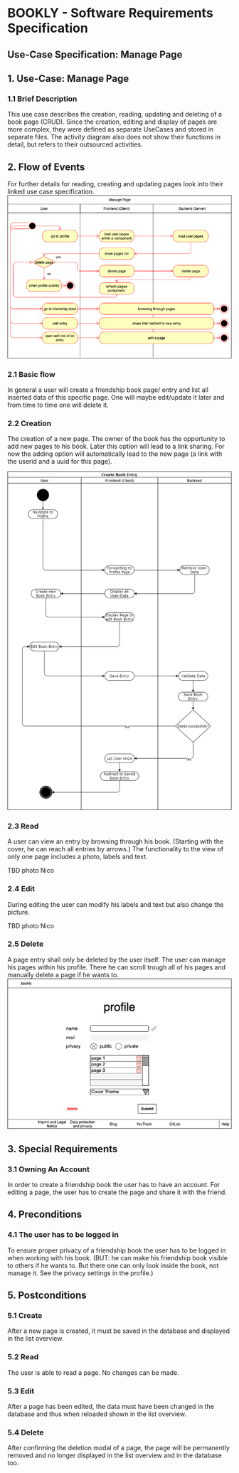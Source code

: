 # BOOKLY - Software Requirements Specification
## Use-Case Specification: Manage Page

## 1. Use-Case: Manage Page

### 1.1 Brief Description

This use case describes the creation, reading, updating and deleting of a book page (CRUD).
Since the creation, editing and display of pages are more complex, they were defined as separate UseCases and stored 
in separate files. The activity diagram also does not show their functions in detail, but refers to their outsourced activities.

## 2. Flow of Events

For further details for reading, creating and updating pages look into their linked use case specification.
![ManagePageFlow](ManagePageFlow.png "Manage Page Flow")

### 2.1 Basic flow

In general a user will create a friendship book page/ entry and list all inserted data of this specific page. 
One will maybe edit/update it later and from time to time one will delete it.

### 2.2 Creation  

The creation of a new page. The owner of the book has the opportunity to add new pages to his
book. Later this option will lead to a link sharing. For now the adding option will automatically
lead to the new page (a link with the userid and a uuid for this page).

![Create Book Entry](Create_Book_Entry.png "Create Book Entry")

### 2.3 Read

A user can view an entry by browsing through his book. (Starting with the cover, he can reach all entries by arrows.)
The functionality to the view of only one page includes a photo, labels and text.

TBD photo Nico

### 2.4 Edit

During editing the user can modify his labels and text but also change the picture.

TBD photo Nico

### 2.5 Delete

A page entry shall only be deleted by the user itself. The user can manage his pages within his profile.
There he can scroll trough all of his pages and manually delete a page if he wants to. 
![Profile](profile.png "Delete a page")

## 3. Special Requirements

### 3.1 Owning An Account
        
In order to create a friendship book the user has to have an account. For editing a page, the user has to create the page
and share it with the friend.

## 4. Preconditions

### 4.1 The user has to be logged in

To ensure proper privacy of a friendship book the user has to be logged in when working with his book.
(BUT: he can make his friendship book visible to others if he wants to. But there one can only look inside the book,
not manage it. See the privacy settings in the profile.)

## 5. Postconditions

### 5.1 Create

After a new page is created, it must be saved in the database and displayed in the list overview.

### 5.2 Read

The user is able to read a page. No changes can be made.

### 5.3 Edit

After a page has been edited, the data must have been changed in the database and thus when reloaded shown in the list overview.

### 5.4 Delete

After confirming the deletion modal of a page, the page will be permanently removed and no longer displayed in the list 
overview and in the database too.
